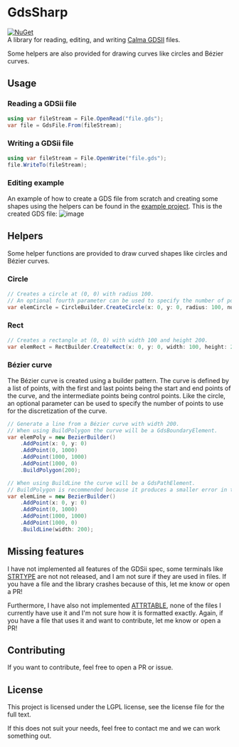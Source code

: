 # GdsSharp

[![NuGet](https://img.shields.io/nuget/v/GdsSharp.svg)](https://www.nuget.org/packages/GdsSharp/)\
A library for reading, editing, and writing [Calma GDSII](https://en.wikipedia.org/wiki/GDSII) files.

Some helpers are also provided for drawing curves like circles and Bézier curves.

## Usage

### Reading a GDSii file

```csharp
using var fileStream = File.OpenRead("file.gds");
var file = GdsFile.From(fileStream);
```

### Writing a GDSii file

```csharp
using var fileStream = File.OpenWrite("file.gds");
file.WriteTo(fileStream);
```

### Editing example

An example of how to create a GDS file from scratch and creating some shapes using the helpers can be found in
the [example project](https://github.com/BorisGerretzen/GdsSharp/blob/master/GdsGenerator/Program.cs).
This is the created GDS file:
![image](https://github.com/user-attachments/assets/0e0e524f-129d-433f-b560-626846b6e991)


## Helpers
Some helper functions are provided to draw curved shapes like circles and Bézier curves.

### Circle
```csharp
// Creates a circle at (0, 0) with radius 100. 
// An optional fourth parameter can be used to specify the number of points to use for the discretization of the circle.
var elemCircle = CircleBuilder.CreateCircle(x: 0, y: 0, radius: 100, numPoints: 128),
```

### Rect

```csharp
// Creates a rectangle at (0, 0) with width 100 and height 200.
var elemRect = RectBuilder.CreateRect(x: 0, y: 0, width: 100, height: 200);
```

### Bézier curve

The Bézier curve is created using a builder pattern. The curve is defined by a list of points, with the first and last points being the start and end points of the curve, and the intermediate points being control points.
Like the circle, an optional parameter can be used to specify the number of points to use for the discretization of the curve.
```csharp
// Generate a line from a Bézier curve with width 200.
// When using BuildPolygon the curve will be a GdsBoundaryElement.
var elemPoly = new BezierBuilder()
    .AddPoint(x: 0, y: 0)
    .AddPoint(0, 1000)
    .AddPoint(1000, 1000)
    .AddPoint(1000, 0)
    .BuildPolygon(200);

// When using BuildLine the curve will be a GdsPathElement.
// BuildPolygon is recommended because it produces a smaller error in the curve.
var elemLine = new BezierBuilder()
    .AddPoint(x: 0, y: 0)
    .AddPoint(0, 1000)
    .AddPoint(1000, 1000)
    .AddPoint(1000, 0)
    .BuildLine(width: 200);
```

## Missing features

I have not implemented all features of the GDSii spec, some terminals
like [STRTYPE](https://boolean.klaasholwerda.nl/interface/bnf/gdsformat.html#rec_strtype) are not not released, and I am
not sure if they are used in files.
If you have a file and the library crashes because of this, let me know or open a PR!

Furthermore, I have also not
implemented [ATTRTABLE](https://boolean.klaasholwerda.nl/interface/bnf/gdsformat.html#rec_attrtable), none of the files
I currently have use it and I'm not sure how it is formatted exactly.
Again, if you have a file that uses it and want to contribute, let me know or open a PR!

## Contributing

If you want to contribute, feel free to open a PR or issue.

## License

This project is licensed under the LGPL license, see the license file for the full text.

If this does not suit your needs, feel free to contact me and we can work something out.
